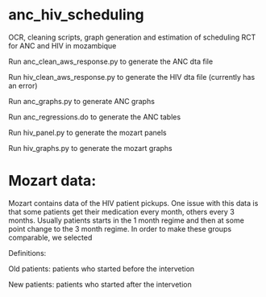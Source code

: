 # anc_hiv_scheduling
OCR, cleaning scripts, graph generation and estimation of scheduling RCT for ANC and HIV in mozambique

Run anc_clean_aws_response.py to generate the ANC dta file

Run hiv_clean_aws_response.py  to generate the HIV dta file (currently has an error)

Run anc_graphs.py to generate ANC graphs

Run anc_regressions.do to generate the ANC tables

Run hiv_panel.py to generate the mozart panels

Run hiv_graphs.py to generate the mozart graphs

# Mozart data:
Mozart contains data of the HIV patient pickups. One issue with this data is that some patients get their medication every month, others every 3 months. Usually patients starts in the 1 month regime and then at some point change to the 3 month regime. In order to make these groups comparable, we selected 


Definitions:

Old patients: patients who started before the intervetion

New patients: patients who started after the intervetion
